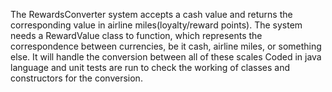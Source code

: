 The RewardsConverter system accepts a cash value and returns the corresponding value in airline miles(loyalty/reward points). The system needs a RewardValue class to function, which represents the correspondence between currencies, be it cash, airline miles, or something else. It will handle the conversion between all of these scales
Coded in java language and unit tests are run to check the working of classes and constructors for the conversion.
